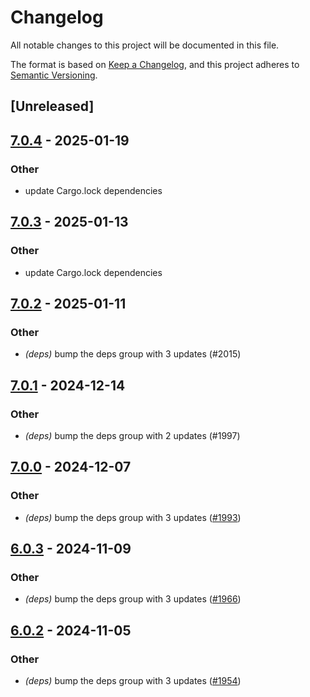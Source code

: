 # Changelog

All notable changes to this project will be documented in this file.

The format is based on [Keep a Changelog](https://keepachangelog.com/en/1.0.0/),
and this project adheres to [Semantic Versioning](https://semver.org/spec/v2.0.0.html).

## [Unreleased]

## [7.0.4](https://github.com/cargo-bins/cargo-binstall/compare/cargo-toml-workspace-v7.0.3...cargo-toml-workspace-v7.0.4) - 2025-01-19

### Other

- update Cargo.lock dependencies

## [7.0.3](https://github.com/cargo-bins/cargo-binstall/compare/cargo-toml-workspace-v7.0.2...cargo-toml-workspace-v7.0.3) - 2025-01-13

### Other

- update Cargo.lock dependencies

## [7.0.2](https://github.com/cargo-bins/cargo-binstall/compare/cargo-toml-workspace-v7.0.1...cargo-toml-workspace-v7.0.2) - 2025-01-11

### Other

- *(deps)* bump the deps group with 3 updates (#2015)

## [7.0.1](https://github.com/cargo-bins/cargo-binstall/compare/cargo-toml-workspace-v7.0.0...cargo-toml-workspace-v7.0.1) - 2024-12-14

### Other

- *(deps)* bump the deps group with 2 updates (#1997)

## [7.0.0](https://github.com/cargo-bins/cargo-binstall/compare/cargo-toml-workspace-v6.0.3...cargo-toml-workspace-v7.0.0) - 2024-12-07

### Other

- *(deps)* bump the deps group with 3 updates ([#1993](https://github.com/cargo-bins/cargo-binstall/pull/1993))

## [6.0.3](https://github.com/cargo-bins/cargo-binstall/compare/cargo-toml-workspace-v6.0.2...cargo-toml-workspace-v6.0.3) - 2024-11-09

### Other

- *(deps)* bump the deps group with 3 updates ([#1966](https://github.com/cargo-bins/cargo-binstall/pull/1966))

## [6.0.2](https://github.com/cargo-bins/cargo-binstall/compare/cargo-toml-workspace-v6.0.1...cargo-toml-workspace-v6.0.2) - 2024-11-05

### Other

- *(deps)* bump the deps group with 3 updates ([#1954](https://github.com/cargo-bins/cargo-binstall/pull/1954))
